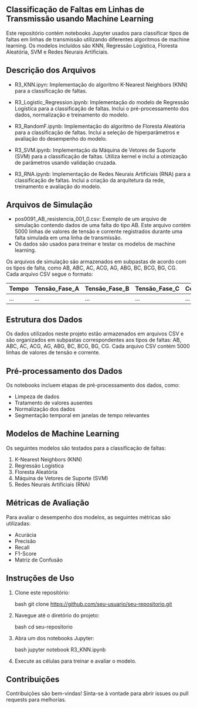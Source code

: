 ## Classificação de Faltas em Linhas de Transmissão usando Machine Learning

Este repositório contém notebooks Jupyter usados para classificar tipos de faltas em linhas de transmissão utilizando diferentes algoritmos de machine learning. Os modelos incluídos são KNN, Regressão Logística, Floresta Aleatória, SVM e Redes Neurais Artificiais.

## Descrição dos Arquivos

- R3_KNN.ipyn: Implementação do algoritmo K-Nearest Neighbors (KNN) para a classificação de faltas. 

- R3_Logistic_Regression.ipynb: Implementação do modelo de Regressão Logística para a classificação de faltas. Inclui o pré-processamento dos dados, normalização e treinamento do modelo.

- R3_RandomF.ipynb: Implementação do algoritmo de Floresta Aleatória para a classificação de faltas. Inclui a seleção de hiperparâmetros e avaliação do desempenho do modelo.

- R3_SVM.ipynb: Implementação da Máquina de Vetores de Suporte (SVM) para a classificação de faltas. Utiliza kernel e inclui a otimização de parâmetros usando validação cruzada.

- R3_RNA.ipynb: Implementação de Redes Neurais Artificiais (RNA) para a classificação de faltas. Inclui a criação da arquitetura da rede, treinamento e avaliação do modelo.

## Arquivos de Simulação

- pos0091_AB_resistencia_001_0.csv: Exemplo de um arquivo de simulação contendo dados de uma falta do tipo AB. Este arquivo contém 5000 linhas de valores de tensão e corrente registrados durante uma falta simulada em uma linha de transmissão.
- Os dados são usados para treinar e testar os modelos de machine learning.

Os arquivos de simulação são armazenados em subpastas de acordo com os tipos de falta, como AB, ABC, AC, ACG, AG, ABG, BC, BCG, BG, CG. Cada arquivo CSV segue o formato:

| Tempo | Tensão_Fase_A | Tensão_Fase_B | Tensão_Fase_C | Corrente_Fase_A | Corrente_Fase_B | Corrente_Fase_C |
|-------|----------------|----------------|----------------|------------------|------------------|------------------|
| ...   | ...            | ...            | ...            | ...              | ...              | ...              |

## Estrutura dos Dados

Os dados utilizados neste projeto estão armazenados em arquivos CSV e são organizados em subpastas correspondentes aos tipos de faltas: AB, ABC, AC, ACG, AG, ABG, BC, BCG, BG, CG. Cada arquivo CSV contém 5000 linhas de valores de tensão e corrente.

## Pré-processamento dos Dados

Os notebooks incluem etapas de pré-processamento dos dados, como:

- Limpeza de dados
- Tratamento de valores ausentes
- Normalização dos dados
- Segmentação temporal em janelas de tempo relevantes


## Modelos de Machine Learning

Os seguintes modelos são testados para a classificação de faltas:

1. K-Nearest Neighbors (KNN)
2. Regressão Logística
3. Floresta Aleatória
4. Máquina de Vetores de Suporte (SVM)
5. Redes Neurais Artificiais (RNA)

## Métricas de Avaliação

Para avaliar o desempenho dos modelos, as seguintes métricas são utilizadas:

- Acurácia
- Precisão
- Recall
- F1-Score
- Matriz de Confusão

## Instruções de Uso

1. Clone este repositório:

   bash
   git clone https://github.com/seu-usuario/seu-repositorio.git
   

2. Navegue até o diretório do projeto:

   bash
   cd seu-repositorio
  

3. Abra um dos notebooks Jupyter:

   bash
   jupyter notebook R3_KNN.ipynb
   
4. Execute as células para treinar e avaliar o modelo.

## Contribuições

Contribuições são bem-vindas! Sinta-se à vontade para abrir issues ou pull requests para melhorias.

